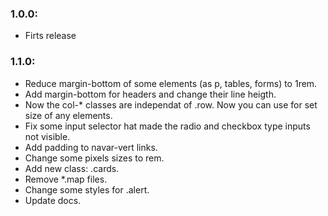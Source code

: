 ### 1.0.0:

* Firts release

### 1.1.0:

* Reduce margin-bottom of some elements (as p, tables, forms) to 1rem.
* Add margin-bottom for headers and change their line heigth.
* Now the col-* classes are independat of .row. Now you can use for set size of any elements.
* Fix some input selector hat made the radio and checkbox type inputs not visible.
* Add padding to navar-vert links.
* Change some pixels sizes to rem.
* Add new class: .cards.
* Remove *.map files.
* Change some styles for .alert.
* Update docs.